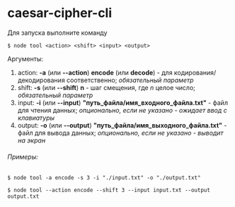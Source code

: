 # caesar-cipher-cli

Для запуска выполните команду

```$ node tool <action> <shift> <input> <output> ```

Аргументы:
1. action: **-a** (или **--action**) **encode** (или **decode**) - для кодирования/декодирования соответственно; _обязательный параметр_
2. shift: **-s** (или **--shift**) **n** - шаг смещения, где _n_ целое число; _обязательный параметр_
3. input: **-i** (или **--input**) **"путь_файла/имя_входного_файла.txt"** - файл для чтения данных; _опционально, если не указано - ожидает ввод с клавиатуры_
4. output: **-o** (или **--output**) **"путь_файла/имя_выходного_файла.txt"** - файл для вывода данных; _опционально, если не указано - выводит на экран_

###### Примеры:
```$ node tool -a encode -s 3 -i "./input.txt" -o "./output.txt"```

```$ node tool --action encode --shift 3 --input input.txt --output output.txt```
